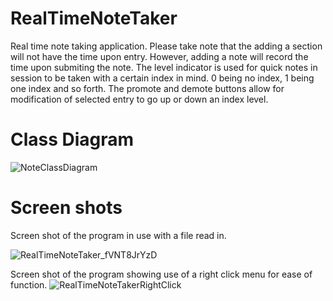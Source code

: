 # RealTimeNoteTaker
Real time note taking application. Please take note that the adding a section will not have the time upon entry. However, adding a note will record the time upon submiting the note. The level indicator is used for quick notes in session to be taken with a certain index in mind. 0 being no index, 1 being one index and so forth. The promote and demote buttons allow for modification of selected entry to go up or down an index level. 
  

# Class Diagram
![NoteClassDiagram](https://user-images.githubusercontent.com/88802276/160158327-fcd720b7-a249-47d1-a0dd-2dc3084d237c.png)

# Screen shots
Screen shot of the program in use with a file read in.

![RealTimeNoteTaker_fVNT8JrYzD](https://user-images.githubusercontent.com/88802276/161084622-af7a66e7-99f9-4dad-abb7-2ce2355abcb2.png)

Screen shot of the program showing use of a right click menu for ease of function.
![RealTimeNoteTakerRightClick](https://user-images.githubusercontent.com/88802276/161084938-01deaadf-57bc-463f-b94a-56842eab86a0.png)
